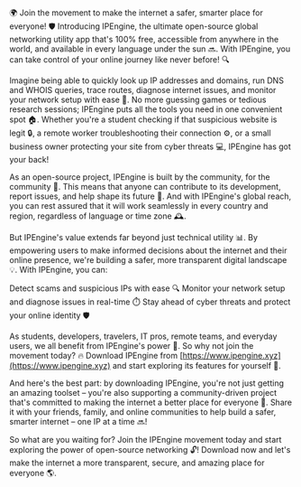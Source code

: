 🌍 Join the movement to make the internet a safer, smarter place for everyone! 🛡️ Introducing IPEngine, the ultimate open-source global networking utility app that's 100% free, accessible from anywhere in the world, and available in every language under the sun 🔜. With IPEngine, you can take control of your online journey like never before! 🔍

Imagine being able to quickly look up IP addresses and domains, run DNS and WHOIS queries, trace routes, diagnose internet issues, and monitor your network setup with ease 📡. No more guessing games or tedious research sessions; IPEngine puts all the tools you need in one convenient spot 🏠. Whether you're a student checking if that suspicious website is legit 🔒, a remote worker troubleshooting their connection ⚙️, or a small business owner protecting your site from cyber threats 💻, IPEngine has got your back!

As an open-source project, IPEngine is built by the community, for the community 🤝. This means that anyone can contribute to its development, report issues, and help shape its future 🔮. And with IPEngine's global reach, you can rest assured that it will work seamlessly in every country and region, regardless of language or time zone 🕰️.

But IPEngine's value extends far beyond just technical utility 📊. By empowering users to make informed decisions about the internet and their online presence, we're building a safer, more transparent digital landscape 💡. With IPEngine, you can:

Detect scams and suspicious IPs with ease 🔍
Monitor your network setup and diagnose issues in real-time ⏱️
Stay ahead of cyber threats and protect your online identity 🛡️

As students, developers, travelers, IT pros, remote teams, and everyday users, we all benefit from IPEngine's power 💪. So why not join the movement today? 🔥 Download IPEngine from [https://www.ipengine.xyz](https://www.ipengine.xyz) and start exploring its features for yourself 🎉.

And here's the best part: by downloading IPEngine, you're not just getting an amazing toolset – you're also supporting a community-driven project that's committed to making the internet a better place for everyone 🌟. Share it with your friends, family, and online communities to help build a safer, smarter internet – one IP at a time 🔜!

So what are you waiting for? Join the IPEngine movement today and start exploring the power of open-source networking 🔓! Download now and let's make the internet a more transparent, secure, and amazing place for everyone 🌎.